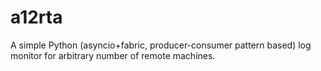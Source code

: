 # a12rta
A simple Python (asyncio+fabric, producer-consumer pattern based) log monitor for arbitrary number of remote machines.
